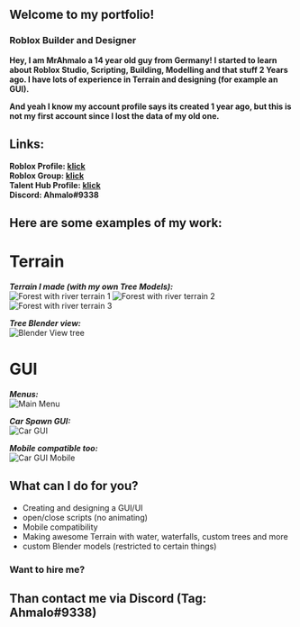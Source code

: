 ## Welcome to my portfolio!

### Roblox Builder and Designer

**Hey, I am MrAhmalo a 14 year old guy from Germany!
I started to learn about Roblox Studio, Scripting, Building, Modelling and that stuff 2 Years ago.
I have lots of experience in Terrain and designing (for example an GUI).**

**And yeah I know my account profile says its created 1 year ago, but this is not my first account since I lost the data of my old one.**


## Links:  
**Roblox Profile: [klick](https://www.roblox.com/users/2462407905/profile)   
Roblox Group: [klick](https://www.roblox.com/groups/10279185/Golegana)   
Talent Hub Profile: [klick](https://talent.roblox.com/creators/2462407905)     
Discord: Ahmalo#9338**     

## Here are some examples of my work:

# Terrain   

***Terrain I made (with my own Tree Models):***      
![Forest with river terrain 1](https://user-images.githubusercontent.com/98891212/169668522-82428bd1-a82d-4373-8320-7025a49a2244.png) 
![Forest with river terrain 2](https://user-images.githubusercontent.com/98891212/169668525-f501fe15-593b-42dc-973e-1fc506bd2f9a.png) 
![Forest with river terrain 3](https://user-images.githubusercontent.com/98891212/169668528-bac64191-4e04-40b8-8d50-49dc0bb82905.png) 

***Tree Blender view:***    
![Blender View tree](https://user-images.githubusercontent.com/98891212/169668536-1cdcce11-2d4f-4ee8-b1a1-72fe9a6d7901.png) 

# GUI  

***Menus:***  
![Main Menu](https://user-images.githubusercontent.com/98891212/169668543-138c386c-4c27-49df-b528-2ee4955a2023.png) 


***Car Spawn GUI:***  
![Car GUI](https://user-images.githubusercontent.com/98891212/169668546-066a76fe-f433-442f-b3a0-f0995d615813.png) 


***Mobile compatible too:***  
![Car GUI Mobile](https://user-images.githubusercontent.com/98891212/169668549-26b4dc14-73db-4a8a-a260-295dcb556b79.png) 

## What can I do for you?  

- Creating and designing a GUI/UI  
- open/close scripts (no animating)  
- Mobile compatibility  
- Making awesome Terrain with water, waterfalls, custom trees and more  
- custom Blender models (restricted to certain things)  

### Want to hire me?  

## **Than contact me via Discord (Tag: Ahmalo#9338)**  
